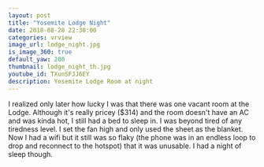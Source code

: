 ```yaml
---
layout: post
title: "Yosemite Lodge Night"
date: 2018-08-28 22:30:00
categories: vrview
image_url: lodge_night.jpg
is_image_360: true
default_yaw: 200
thumbnail: lodge_night_th.jpg
youtube_id: TXunSFJJ6EY
description: Yosemite Lodge Room at night
---
```

I realized only later how lucky I was that there was one vacant room at the Lodge. Although it's really pricey ($314) and the room doesn't have an AC and was kinda hot, I still had a bed to sleep in.
I was beyond tired of any tiredness level. I set the fan high and only used the sheet as the blanket. Now I had a wifi but it still was so flaky (the phone was in an endless loop to drop and reconnect to the hotspot) that it was unusable.
I had a night of sleep though.
